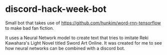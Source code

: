 # discord-hack-week-bot
Small bot that takes use of https://github.com/hunkim/word-rnn-tensorflow to make bad fan fiction.

It uses a Neural Network model to create text that tries to imitate Reki Kawahara's Light Novel titled Sword Art Online.  It was created for me to see how neural networks can be combined with a discord bot.  
